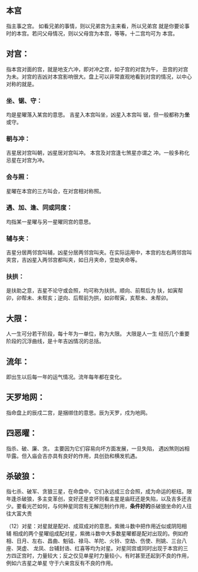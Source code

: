 ## 本宫
指主事之宫。
如看兄弟的事情，则以兄弟宫为主来看，所以兄弟宫 就是你要论事时的本宫。若问父母情况，则以父母宫为本宫，等等。十二宫均可为 本宫。

## 对宫：
指本宫对面的宫，就是地支六冲，即对冲之宫，如子宫的对宫为午， 丑宫的对宫为未。对宫的吉凶对本宫影响很大。盘上可以非常直观地看到对宫的情况，以中心对称的就是。

### **坐**、锯、守：
均是星曜落入某宫的意思。
吉星入本宫叫坐，凶星入本宫叫 锯，但一般都称为**坐**或守。

### 朝与冲：
吉星居对宫叫朝，凶星居对宫叫冲。
本宫及对宫逢七煞星亦谓之 冲。一般多称化忌星在对宫为冲。

### 会与照：
星曜在本宫的三方叫会，在对宫相对称照。

### 遇、加、逢、同或同度：
均指某一星曜与另一星曜同宫的意思。

### 辅与夹：
吉星分居两邻宫叫辅，凶星分居两邻宫叫夹。在实际运用中，本宫的左右两邻宫叫夹宫，吉凶星入两邻宫都叫夹，如日月夹命，空劫夹命等。

### 扶拱：
是扶助之意，吉星不论守或会照，均可称为扶拱。顺向、前帮后为 扶，如寅帮卯，卯帮未、未帮亥；逆向、后帮前为拱，如卯帮寅，亥帮未、未帮卯。

## 大限：
人一生可分若干阶段，每十年为一单位，称为大限。
大限是人一生 经历几个重要阶段的沉浮曲线，是十年吉凶情况的总括。

## 流年：
即出生以后每一年的运气情况。流年每年都在变化。

## 天罗地网：
指命盘上的辰戍二宫，是捆绑住的意思。辰为天罗，戍为地网。

## 四恶曜：
指杀、破、廉、贪。
主要因为它们容易向坏方面发展，一旦失陷， 遇凶煞则凶相毕露。但入庙会吉亦具有良好的作用，具创劲和横发机遇。


## 杀破狼：
指七杀、破军、贪狼三星，在命盘中，它们永远成三合会照，成为命运的枢纽。限年逢杀破狼，多主变革创，变好还是变坏则看主星是庙旺还是失陷，以及吉多还吉少。要看光芒如何，与何种星同宫有无解厄制约作用，**条件好的**杀破狼坐命的人往往大富大贵

（12）对星：对星就是配对、成双成对的意思。紫微斗数中把作用近似或阴阳相辅 相成的两个星曜组成配对星，紫微斗数中大多数星曜都是配对出现的。例如府相、日月、左右、昌曲、魁钺、禄马、羊陀、火铃、空劫、伤使、刑姚、三台八座、哭虚、 龙凤、台辅封诰、红喜等均为对星。对星同宫或同时出现于本宫的三方四正宫时，力量较大；反之仅见单星时力量较小，有时甚至还起到不良的作用，例如六吉星之单星 守于六亲宫反有不良的作用。